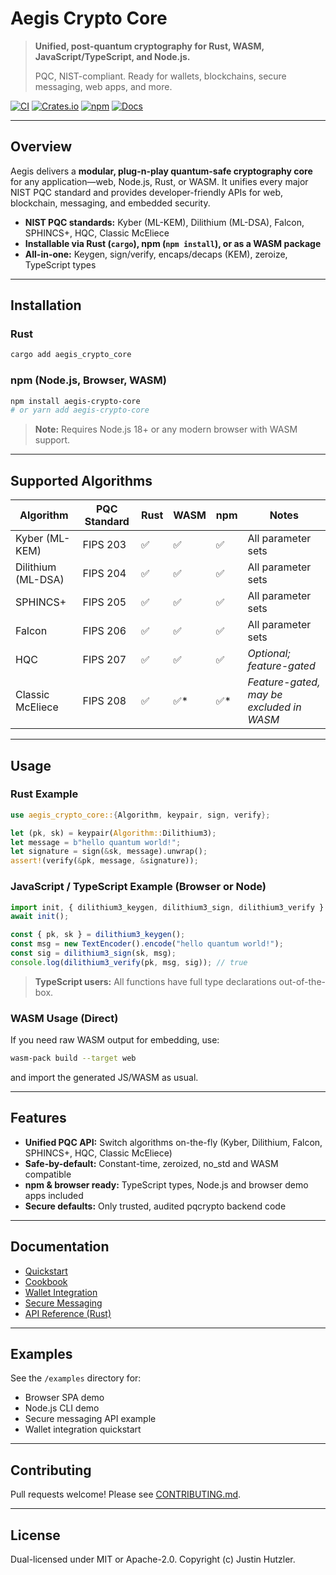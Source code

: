 
# Aegis Crypto Core

> **Unified, post-quantum cryptography for Rust, WASM, JavaScript/TypeScript, and Node.js.**
>
> PQC, NIST-compliant. Ready for wallets, blockchains, secure messaging, web apps, and more.

[![CI](https://github.com/synergy-network-hq/aegis/actions/workflows/CI.yml/badge.svg)](https://github.com/synergy-network-hq/aegis/actions)
[![Crates.io](https://img.shields.io/crates/v/aegis_crypto_core.svg)](https://crates.io/crates/aegis_crypto_core)
[![npm](https://img.shields.io/npm/v/aegis-crypto-core.svg)](https://www.npmjs.com/package/aegis-crypto-core)
[![Docs](https://docs.rs/aegis_crypto_core/badge.svg)](https://docs.rs/aegis_crypto_core)

---

## Overview

Aegis delivers a **modular, plug-n-play quantum-safe cryptography core** for any application—web, Node.js, Rust, or WASM. It unifies every major NIST PQC standard and provides developer-friendly APIs for web, blockchain, messaging, and embedded security.

- **NIST PQC standards:** Kyber (ML-KEM), Dilithium (ML-DSA), Falcon, SPHINCS+, HQC, Classic McEliece
- **Installable via Rust (`cargo`), npm (`npm install`), or as a WASM package**
- **All-in-one:** Keygen, sign/verify, encaps/decaps (KEM), zeroize, TypeScript types

---

## Installation

### Rust

```sh
cargo add aegis_crypto_core
```

### npm (Node.js, Browser, WASM)

```sh
npm install aegis-crypto-core
# or yarn add aegis-crypto-core
```

> **Note:** Requires Node.js 18+ or any modern browser with WASM support.

---

## Supported Algorithms

| Algorithm          | PQC Standard | Rust | WASM | npm | Notes                                    |
|--------------------|--------------|------|------|-----|------------------------------------------|
| Kyber (ML-KEM)     | FIPS 203     | ✅    | ✅    | ✅   | All parameter sets                       |
| Dilithium (ML-DSA) | FIPS 204     | ✅    | ✅    | ✅   | All parameter sets                       |
| SPHINCS+           | FIPS 205     | ✅    | ✅    | ✅   | All parameter sets                       |
| Falcon             | FIPS 206     | ✅    | ✅    | ✅   | All parameter sets                       |
| HQC                | FIPS 207     | ✅    | ✅    | ✅   | *Optional; feature-gated*                |
| Classic McEliece   | FIPS 208     | ✅    | ✅*   | ✅*  | *Feature-gated, may be excluded in WASM* |

---

## Usage

### Rust Example

```rust
use aegis_crypto_core::{Algorithm, keypair, sign, verify};

let (pk, sk) = keypair(Algorithm::Dilithium3);
let message = b"hello quantum world!";
let signature = sign(&sk, message).unwrap();
assert!(verify(&pk, message, &signature));
```

### JavaScript / TypeScript Example (Browser or Node)

```js
import init, { dilithium3_keygen, dilithium3_sign, dilithium3_verify } from "aegis-crypto-core";
await init();

const { pk, sk } = dilithium3_keygen();
const msg = new TextEncoder().encode("hello quantum world!");
const sig = dilithium3_sign(sk, msg);
console.log(dilithium3_verify(pk, msg, sig)); // true
```

> **TypeScript users:** All functions have full type declarations out-of-the-box.

### WASM Usage (Direct)

If you need raw WASM output for embedding, use:
```sh
wasm-pack build --target web
```
and import the generated JS/WASM as usual.

---

## Features

- **Unified PQC API:** Switch algorithms on-the-fly (Kyber, Dilithium, Falcon, SPHINCS+, HQC, Classic McEliece)
- **Safe-by-default:** Constant-time, zeroized, no_std and WASM compatible
- **npm & browser ready:** TypeScript types, Node.js and browser demo apps included
- **Secure defaults:** Only trusted, audited pqcrypto backend code

---

## Documentation

- [Quickstart](docs/quickstart.md)
- [Cookbook](docs/cookbook.md)
- [Wallet Integration](docs/wallet_integration.md)
- [Secure Messaging](docs/secure_messaging.md)
- [API Reference (Rust)](https://docs.rs/aegis_crypto_core)

---

## Examples

See the `/examples` directory for:
- Browser SPA demo
- Node.js CLI demo
- Secure messaging API example
- Wallet integration quickstart

---

## Contributing

Pull requests welcome! Please see [CONTRIBUTING.md](CONTRIBUTING.md).

---

## License

Dual-licensed under MIT or Apache-2.0.
Copyright (c) Justin Hutzler.

